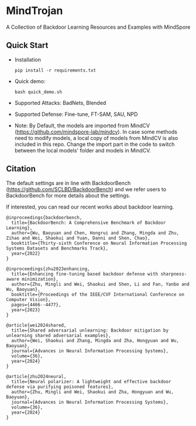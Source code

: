 # MindTrojan
A Collection of Backdoor Learning Resources and Examples with MindSpore

## Quick Start

* Installation 

    ```
    pip install -r requirements.txt
    ```

* Quick demo:

    ```
    bash quick_demo.sh
    ```

* Supported Attacks: BadNets, Blended
* Supported Defense: Fine-tune, FT-SAM, SAU, NPD

* Note: By Default, the models are imported from MindCV (https://github.com/mindspore-lab/mindcv). In case some methods need to modify models, a local copy of models from MindCV is also included in this repo. Change the import part in the code to switch between the local models' folder and models in MindCV.

## Citation

The default settings are in line with BackdoorBench (https://github.com/SCLBD/BackdoorBench) and we refer users to BackdoorBench for more details about the settings.

If interested, you can read our recent works about backdoor learning.

```
@inproceedings{backdoorbench,
  title={BackdoorBench: A Comprehensive Benchmark of Backdoor Learning},
  author={Wu, Baoyuan and Chen, Hongrui and Zhang, Mingda and Zhu, Zihao and Wei, Shaokui and Yuan, Danni and Shen, Chao},
  booktitle={Thirty-sixth Conference on Neural Information Processing Systems Datasets and Benchmarks Track},
  year={2022}
}

@inproceedings{zhu2023enhancing,
  title={Enhancing fine-tuning based backdoor defense with sharpness-aware minimization},
  author={Zhu, Mingli and Wei, Shaokui and Shen, Li and Fan, Yanbo and Wu, Baoyuan},
  booktitle={Proceedings of the IEEE/CVF International Conference on Computer Vision},
  pages={4466--4477},
  year={2023}
}

@article{wei2024shared,
  title={Shared adversarial unlearning: Backdoor mitigation by unlearning shared adversarial examples},
  author={Wei, Shaokui and Zhang, Mingda and Zha, Hongyuan and Wu, Baoyuan},
  journal={Advances in Neural Information Processing Systems},
  volume={36},
  year={2024}
}

@article{zhu2024neural,
  title={Neural polarizer: A lightweight and effective backdoor defense via purifying poisoned features},
  author={Zhu, Mingli and Wei, Shaokui and Zha, Hongyuan and Wu, Baoyuan},
  journal={Advances in Neural Information Processing Systems},
  volume={36},
  year={2024}
}
```
